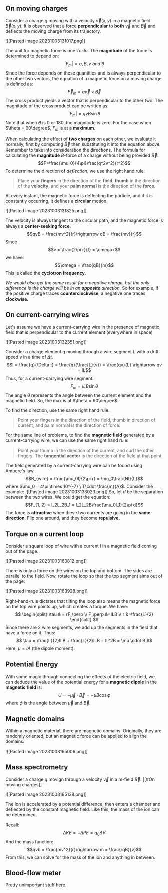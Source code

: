 ## On moving charges
Consider a charge $q$ moving with a velocity $\vec v(x, y)$ in a magnetic field $\vec B(x, y)$. It is observed that a force **perpendicular** to **both** $\vec v$ and $\vec B$ and deflects the moving charge from its trajectory. 

![[Pasted image 20231003131017.png]]

The unit for magnetic force is one *Tesla*. The **magnitude** of the force is determined to depend on: 
$$|F_m| \propto q, B, v \ and \ \theta$$
Since the force depends on these quantities and is always perpendicular to the other two vectors, the equation of a magnetic force on a moving charge is defined as: 
$$\vec F_m = q\vec v \times \vec B$$
The cross product yields a vector that is perpendicular to the other two. The magnitude of the cross product can be written as: 
$$|F_m| = qvB\sin{\theta}$$
Note that when $\theta$ is 0 or 180, the magnitude is zero. For the case when $\theta = 90\degree$, $F_m$ is at a **maximum**.

When calculating the effect of **two charges** on each other, we evaluate it normally, first by computing $\vec B$ then substituting it into the equation above. Remember to take into consideration the directions. The formula for calculating the **magnitude** $B$-force of a charge without being provided $\vec B$: 
$$F=\frac{\mu_0}{4\pi}\frac{q^2v^2}{r^2}$$
To determine the direction of *deflection*, we use the right hand rule: 

>Place your **fingers** in the direction of the **field**, **thumb** in the direction of the **velocity**, and your **palm normal** is the direction of the **force**.

At every instant, the magnetic force is deflecting the particle, and if it is constantly occurring, it defines a **circular** motion.

![[Pasted image 20231003131825.png]]

The velocity is always tangent to the circular path, and the magnetic force is always a **center-seeking force**.
$$qvB = \frac{mv^2}{r}\rightarrow qB = \frac{mv}{r}$$
Since $$v = \frac{2\pi r}{t} = \omega r$$we have: 
$$\omega = \frac{qB}{m}$$
This is called the **cyclotron frequency.**

*We would also get the same result for a negative charge, but the only difference is the charge will be in an **opposite** direction.* So for example, if the positive charge traces **counterclockwise**, a negative one traces **clockwise.**

## On current-carrying wires
Let's assume we have a current-carrying wire in the presence of magnetic field that is perpendicular to the current element (everywhere in space)

![[Pasted image 20231003132351.png]]

Consider a charge element $q$ moving through a wire segment $L$ with a drift speed $v$ in a time of $\Delta t$.
$$I = \frac{q}{\Delta t} = \frac{q}{\frac{L}{v}} = \frac{qv}{L} \rightarrow qv = IL$$
Thus, for a current-carrying wire segment: 
$$F_m = ILB\sin{\theta}$$
The angle $\theta$ represents the angle between the current element and the magnetic field. So, the max is at $\theta = 90\degree$. 

To find the direction, use the same right hand rule. 

> Point your fingers in the direction of the field, thumb in direction of current, and palm normal is the direction of force.

For the same line of problems, to find the **magnetic field** generated by a current-carrying wire, we can use the same right hand rule: 

> Point your thumb in the direction of the current, and curl the other fingers. The **tangential vector** is the direction of the field at that point.

The field generated by a current-carrying wire can be found using Ampere's law. 
$$B_{wire} = \frac{\mu_0I}{2\pi r} = \mu_0\frac{NI}{L}$$
where $\mu_0 = 4\pi \times 10^{-7} \ T\cdot \frac{m}{A}$. Consider the example: 
![[Pasted image 20231003133023.png]] 
So, let $d$ be the separation between the two wires. We could get the equation: 
$$F_{1, 2} = I_2L_2B_1 = I_2L_2B\frac{\mu_0I_1}{2\pi d}$$
The force is **attractive** when these two currents are going in the **same direction**. Flip one around, and they become **repulsive.**

## Torque on a current loop
Consider a square loop of wire with a current $I$ in a magnetic field coming out of the page. 

![[Pasted image 20231003163812.png]]

There is only a force on the wires on the top and bottom. The sides are parallel to the field. Now, rotate the loop so that the top segment aims out of the page: 

![[Pasted image 20231003163928.png]]

Right-hand-rule dictates that tilting the loop also means the magnetic force on the top wire points up, which creates a torque. We have: 
$$
\begin{split}
\tau & = rF_\perp \\
F_\perp &=ILB \\
r &=\frac{L}{2}
\end{split}
$$
Since there are 2 wire segments, we add up the segments in the field that have a force on it. Thus: 
$$
\tau = \frac{L}{2}ILB + \frac{L}{2}ILB = IL^2B = \mu \cdot B
$$
Here, $\mu = IA$ (the dipole moment).

## Potential Energy
With some magic through connecting the effects of the electric field, we can deduce the value of the potential energy for a **magnetic dipole** in the **magnetic field** is: 
$$U = -\vec \mu \cdot \vec B = -\mu B \cos\phi$$
where $\phi$ is the angle between $\vec \mu$ and $\vec B$.
## Magnetic domains
Within a magnetic material, there are magnetic domains. Originally, they are randomly oriented, but an magnetic force can be applied to align the domains. 

![[Pasted image 20231003165006.png]]

## Mass spectrometry
Consider a charge $q$ movign through a velocity $\vec v$ in a m-field $\vec B$. [[#On moving charges]]

![[Pasted image 20231003165138.png]]

The ion is accelerated by a potential difference, then enters a chamber and deflected by the constant magnetic field. Like this, the mass of the ion can be determined.

Recall: 
$$\Delta KE = -\Delta PE = q_0\Delta V$$
And the mass function: 
$$qvb = \frac{mv^2}{r}\rightarrow m = \frac{rqB}{v}$$
From this, we can solve for the mass of the ion and anything in between.

## Blood-flow meter 
Pretty unimportant stuff here.